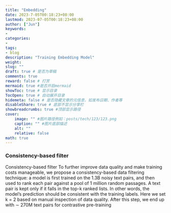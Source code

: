 ```yaml
---
title: "Embedding"
date: 2023-7-05T00:18:23+08:00
lastmod: 2023-07-05T00:18:23+08:00
author: ["Jun"]
keywords: 
- 
categories: 
- 
tags: 
- blog
description: "Training Embedding Model"
weight:
slug: ""
draft: true # 是否为草稿
comments: true
reward: false # 打赏
mermaid: true #是否开启mermaid
showToc: true # 显示目录
TocOpen: true # 自动展开目录
hidemeta: false # 是否隐藏文章的元信息，如发布日期、作者等
disableShare: true # 底部不显示分享栏
showbreadcrumbs: true #顶部显示路径
cover:
    image: "" #图片路径例如：posts/tech/123/123.png
    caption: "" #图片底部描述
    alt: ""
    relative: false
math: true
---
```





### Consistency-based filter

Consistency-based filter To further improve data quality and make training costs manageable, we
propose a consistency-based data filtering technique: a model is first trained on the 1.3B noisy text
pairs, and then used to rank each pair against a pool of 1 million random passages. A text pair is kept
only if it falls in the top-k ranked lists. In other words, the model’s prediction should be consistent
with the training labels. Here we set k = 2 based on manual inspection of data quality. After this
step, we end up with ∼ 270M text pairs for contrastive pre-training